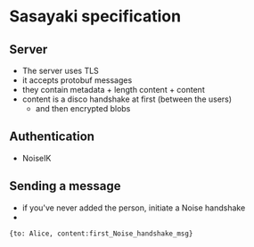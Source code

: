 # Sasayaki specification

## Server

* The server uses TLS
* it accepts protobuf messages
* they contain metadata + length content + content
* content is a disco handshake at first (between the users)
    - and then encrypted blobs

## Authentication

* NoiseIK

## Sending a message

* if you've never added the person, initiate a Noise handshake
* 
```
{to: Alice, content:first_Noise_handshake_msg}
```